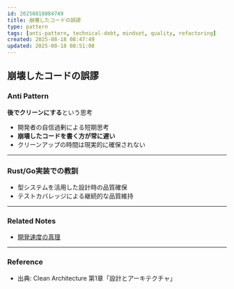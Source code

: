 ```yaml
---
id: 20250818084749
title: 崩壊したコードの誤謬
type: pattern
tags: [anti-pattern, technical-debt, mindset, quality, refactoring]
created: 2025-08-18 08:47:49
updated: 2025-08-18 08:51:08
---
```


## 崩壊したコードの誤謬

### Anti Pattern

**後でクリーンにする**という思考

- 開発者の自信過剰による短期思考
- **崩壊したコードを書く方が常に遅い**
- クリーンアップの時間は現実的に確保されない

---

### Rust/Go実装での教訓

- 型システムを活用した設計時の品質確保
- テストカバレッジによる継続的な品質維持

---

### Related Notes

- [開発速度の真理](../concept/20250818085145.md)

---

### Reference

- 出典: Clean Architecture 第1章「設計とアーキテクチャ」
